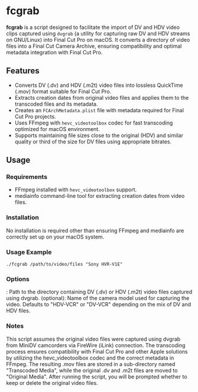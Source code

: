 # fcgrab

**fcgrab** is a script designed to facilitate the import of DV and HDV video clips captured using `dvgrab` (a utility for capturing raw DV and HDV streams on GNU/Linux) into Final Cut Pro on macOS. It converts a directory of video files into a Final Cut Camera Archive, ensuring compatibility and optimal metadata integration with Final Cut Pro.

## Features

- Converts DV (.dv) and HDV (.m2t) video files into lossless QuickTime (.mov) format suitable for Final Cut Pro.
- Extracts creation dates from original video files and applies them to the transcoded files and its metadata.
- Creates an `FCArchMetadata.plist` file with metadata required for Final Cut Pro projects.
- Uses FFmpeg with `hevc_videotoolbox` codec for fast transcoding optimized for macOS environment.
- Supports maintaining file sizes close to the original (HDV) and similar quality or third of the size for DV files using appropriate bitrates.

## Usage

### Requirements

- FFmpeg installed with `hevc_videotoolbox` support.
- mediainfo command-line tool for extracting creation dates from video files.

### Installation

No installation is required other than ensuring FFmpeg and mediainfo are correctly set up on your macOS system.

### Usage Example

    ./fcgrab /path/to/video/files "Sony HVR-V1E"

### Options

<directory>: Path to the directory containing DV (.dv) or HDV (.m2t) video files captured using dvgrab.
<camera model> (optional): Name of the camera model used for capturing the video. Defaults to "HDV-VCR" or "DV-VCR" depending on the mix of DV and HDV files.

### Notes

This script assumes the original video files were captured using dvgrab from MiniDV camcorders via FireWire (iLink) connection.
The transcoding process ensures compatibility with Final Cut Pro and other Apple solutions by utilizing the hevc_videotoolbox codec and the correct metadata in FFmpeg.
The resulting .mov files are stored in a sub-directory named "Transcoded Media", while the original .dv and .m2t files are moved to "Original Media".
After running the script, you will be prompted whether to keep or delete the original video files.
